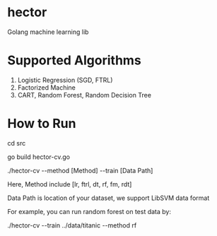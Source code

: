 hector
======

Golang machine learning lib

# Supported Algorithms

1. Logistic Regression (SGD, FTRL)
2. Factorized Machine
3. CART, Random Forest, Random Decision Tree

# How to Run

cd src

go build hector-cv.go

./hector-cv --method [Method] --train [Data Path]

Here, Method include [lr, ftrl, dt, rf, fm, rdt]

Data Path is location of your dataset, we support LibSVM data format

For example, you can run random forest on test data by:

./hector-cv --train ../data/titanic --method rf
